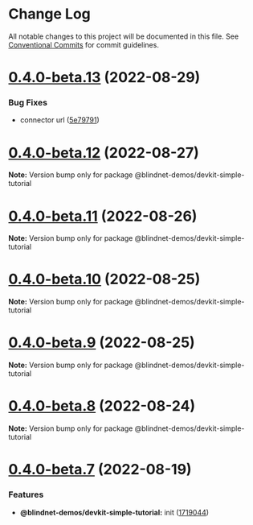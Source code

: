 # Change Log

All notable changes to this project will be documented in this file.
See [Conventional Commits](https://conventionalcommits.org) for commit guidelines.

# [0.4.0-beta.13](https://github.com/blindnet-io/privacy-components-web/compare/v0.4.0-beta.12...v0.4.0-beta.13) (2022-08-29)


### Bug Fixes

* connector url ([5e79791](https://github.com/blindnet-io/privacy-components-web/commit/5e79791772c5e075b1d742c66803ee7e1c2740c3))





# [0.4.0-beta.12](https://github.com/blindnet-io/privacy-components-web/compare/v0.4.0-beta.11...v0.4.0-beta.12) (2022-08-27)

**Note:** Version bump only for package @blindnet-demos/devkit-simple-tutorial





# [0.4.0-beta.11](https://github.com/blindnet-io/privacy-components-web/compare/v0.4.0-beta.10...v0.4.0-beta.11) (2022-08-26)

**Note:** Version bump only for package @blindnet-demos/devkit-simple-tutorial





# [0.4.0-beta.10](https://github.com/blindnet-io/privacy-components-web/compare/v0.4.0-beta.9...v0.4.0-beta.10) (2022-08-25)

**Note:** Version bump only for package @blindnet-demos/devkit-simple-tutorial





# [0.4.0-beta.9](https://github.com/blindnet-io/privacy-components-web/compare/v0.4.0-beta.8...v0.4.0-beta.9) (2022-08-25)

**Note:** Version bump only for package @blindnet-demos/devkit-simple-tutorial





# [0.4.0-beta.8](https://github.com/blindnet-io/privacy-components-web/compare/v0.4.0-beta.7...v0.4.0-beta.8) (2022-08-24)

**Note:** Version bump only for package @blindnet-demos/devkit-simple-tutorial





# [0.4.0-beta.7](https://github.com/blindnet-io/privacy-components-web/compare/v0.4.0-beta.6...v0.4.0-beta.7) (2022-08-19)


### Features

* **@blindnet-demos/devkit-simple-tutorial:** init ([1719044](https://github.com/blindnet-io/privacy-components-web/commit/1719044649793b61b016d2068a467d4f0367ed2c))
